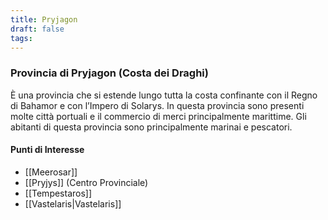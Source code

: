```yaml
---
title: Pryjagon
draft: false
tags:
---
```

### Provincia di Pryjagon (Costa dei Draghi)
È una provincia che si estende lungo tutta la costa confinante con il Regno di Bahamor e con l’Impero di Solarys. In questa provincia sono presenti molte città portuali e il commercio di merci principalmente marittime. Gli abitanti di questa provincia sono principalmente marinai e pescatori.

#### Punti di Interesse
- [[Meerosar]]
- [[Pryjys]] (Centro Provinciale)
- [[Tempestaros]]
- [[Vastelaris|Vastelaris]]
